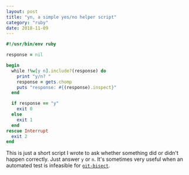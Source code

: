 ```yaml
---
layout: post
title: "yn, a simple yes/no helper script"
category: "ruby"
date: 2018-11-09
---
```


```ruby
#!/usr/bin/env ruby

response = nil

begin
  while !%w[y n].include?(response) do
    print "y/n? "
    response = gets.chomp
    puts "response: #{(response).inspect}"
  end

  if response == "y"
    exit 0
  else
    exit 1
  end
rescue Interrupt
  exit 2
end
```

This is just a short script I wrote to ask whether something did or didn't happen correctly.  Just answer `y` or `n`.  It's sometimes very useful when an automated test is infeasible for [`git-bisect`](http://www.benjaminoakes.com/2014/04/29/recipe-git-bisect/).
